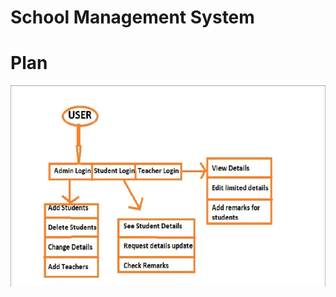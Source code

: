 # School Management System
# Plan
![plan image](https://github.com/anuj-weebjs/school-management-system/blob/main/plan.png?raw=true)